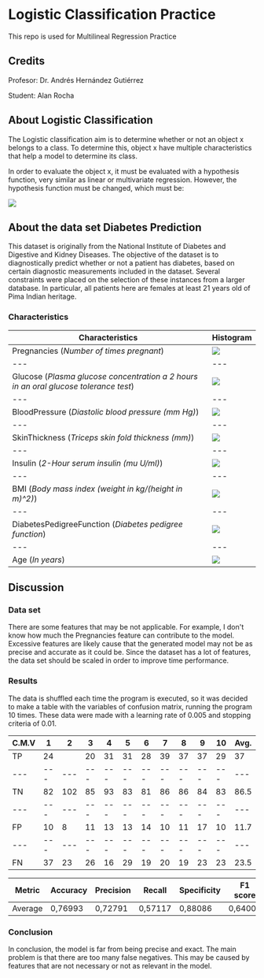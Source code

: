 # Logistic Classification Practice
This repo is used for Multilineal Regression Practice

## Credits
Profesor: Dr. Andrés Hernández Gutiérrez

Student: Alan Rocha

## About Logistic Classification
The Logistic classification aim is to determine whether or not an object x belongs to a class. To determine this, object x have multiple characteristics that help a model to determine its class.

In order to evaluate the object x, it must be evaluated with a hypothesis function, very similar as linear or multivariate regression. However, the hypothesis function must be changed, which must be:

![](./images/function.jpeg)

## About the data set Diabetes Prediction

This dataset is originally from the National Institute of Diabetes and Digestive and Kidney Diseases. The objective of the dataset is to diagnostically predict whether or not a patient has diabetes, based on certain diagnostic measurements included in the dataset. Several constraints were placed on the selection of these instances from a larger database. In particular, all patients here are females at least 21 years old of Pima Indian heritage.

### Characteristics

Characteristics | Histogram | 
--- | --- |
Pregnancies (_Number of times pregnant_) | ![](./images/preg.jpeg) |
--- | --- |
Glucose (_Plasma glucose concentration a 2 hours in an oral glucose tolerance test_) | ![](./images/glucose.jpeg) |
--- | --- |
BloodPressure (_Diastolic blood pressure (mm Hg)_)| ![](./images/blood.jpeg) |
--- | --- |
SkinThickness (_Triceps skin fold thickness (mm)_) | ![](./images/skin.jpeg) |
--- | --- |
Insulin (_2-Hour serum insulin (mu U/ml)_) | ![](./images/insulin.jpeg) |
--- | --- |
BMI (_Body mass index (weight in kg/(height in m)^2)_) | ![](./images/bmi.jpeg) |
--- | --- |
DiabetesPedigreeFunction (_Diabetes pedigree function_) | ![](./images/diab.jpeg) |
--- | --- |
Age (_In years_) | ![](./images/age.jpeg) |


## Discussion

### Data set
There are some features that may be not applicable. For example, I don't know how much the Pregnancies feature can contribute to the model. Excessive features are likely cause that the generated model may not be as precise and accurate as it could be. Since the dataset has a lot of features, the data set should be scaled in order to improve time performance.

### Results
The data is shuffled each time the program is executed, so it was decided to make a table with the variables of confusion matrix, running the program 10 times. These data were made with a learning rate of 0.005 and stopping criteria of 0.01.

C.M.V | 1 | 2 | 3 | 4 | 5 | 6 | 7 | 8 | 9 | 10 | Avg. |
--- | --- | --- | --- | --- | --- | --- | --- | --- | --- | --- | --- |
TP | 24 | | 20 | 31	| 31 | 28	| 39 | 37	| 37 | 29 | 37 | 31.3 |
--- | --- | --- | --- | --- | --- | --- | --- | --- | --- | --- | --- |
TN | 82 | 102 | 85 | 93 | 83 | 81 | 86 | 86 | 84 | 83 | 86.5 |
--- | --- | --- | --- | --- | --- | --- | --- | --- | --- | --- | --- |
FP | 10 | 8 | 11 | 13 | 13 | 14 | 10 | 11 | 17 | 10 | 11.7 |
--- | --- | --- | --- | --- | --- | --- | --- | --- | --- | --- | --- |
FN | 37 | 23 | 26 | 16 | 29 | 19 | 20 | 19 | 23 | 23 | 23.5 |

Metric | Accuracy | Precision | Recall | Specificity | F1 score |
--- | --- | --- | --- | --- | --- |
Average | 0,76993 | 0,72791 | 0,57117 | 0,88086 | 0,64008 |

### Conclusion
In conclusion, the model is far from being precise and exact. The main problem is that there are too many false negatives. This may be caused by features that are not necessary or not as relevant in the model.